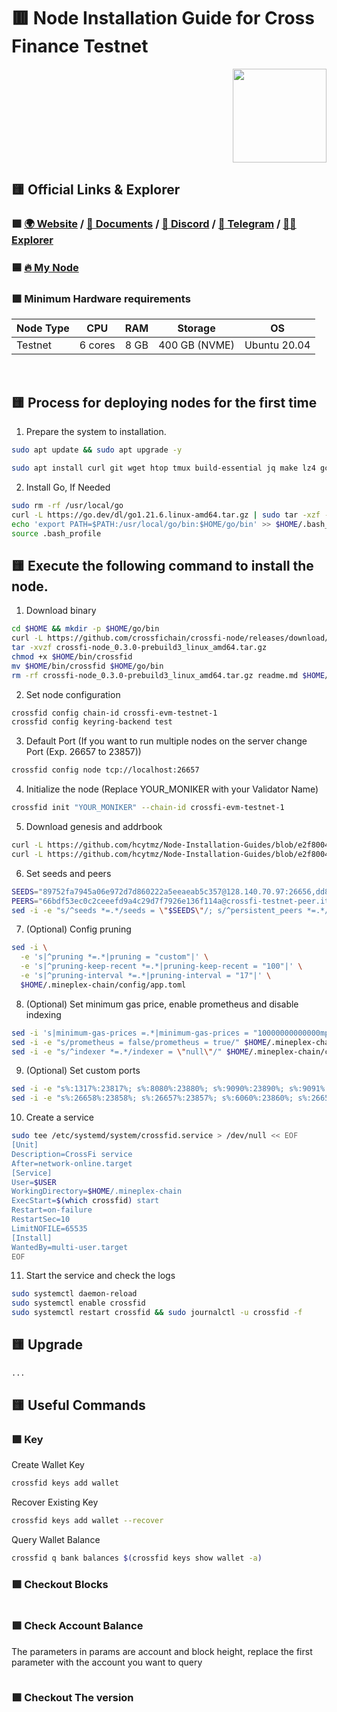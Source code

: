 # :red_square: Node Installation Guide for Cross Finance Testnet
<p align="right"> <img height="150" height="auto" src="https://github.com/hcytmz/Testnet-Guides/blob/main/logos/CrossFi.png"></p>

## :yellow_square: Official Links & Explorer
### :green_square: [:earth_africa:	Website](https://crossfi.org/) / [:scroll:	Documents](https://docs.crossfi.org/crossfi-chain/) / [:space_invader: Discord](https://discord.gg/crossfi) / [:large_blue_diamond:	Telegram](https://t.me/crossfichain) / [:male_detective:	Explorer](https://xfiscan.com/)

### :blue_square:	[:fire:	My Node](https://test.xfiscan.com/validators/mxvaloper1p95xml0ck5xavdd0vh6pj6fs8xhnnlka240kpq)


### :green_square: Minimum Hardware requirements
| Node Type | CPU | RAM | Storage | OS |
| --- | --- | --- | --- | --- |
| Testnet | 6 cores | 8 GB | 400 GB (NVME) | Ubuntu 20.04 |





<br>

## :yellow_square: Process for deploying nodes for the first time
1. Prepare the system to installation.

```bash
sudo apt update && sudo apt upgrade -y
```

```bash
sudo apt install curl git wget htop tmux build-essential jq make lz4 gcc unzip -y
```

2. Install Go, If Needed

```bash
sudo rm -rf /usr/local/go
curl -L https://go.dev/dl/go1.21.6.linux-amd64.tar.gz | sudo tar -xzf - -C /usr/local
echo 'export PATH=$PATH:/usr/local/go/bin:$HOME/go/bin' >> $HOME/.bash_profile
source .bash_profile
```

## :yellow_square: Execute the following command to install the node.

1. Download binary
```bash
cd $HOME && mkdir -p $HOME/go/bin
curl -L https://github.com/crossfichain/crossfi-node/releases/download/v0.3.0-prebuild3/crossfi-node_0.3.0-prebuild3_linux_amd64.tar.gz > crossfi-node_0.3.0-prebuild3_linux_amd64.tar.gz
tar -xvzf crossfi-node_0.3.0-prebuild3_linux_amd64.tar.gz
chmod +x $HOME/bin/crossfid
mv $HOME/bin/crossfid $HOME/go/bin
rm -rf crossfi-node_0.3.0-prebuild3_linux_amd64.tar.gz readme.md $HOME/bin
```


2. Set node configuration
```bash
crossfid config chain-id crossfi-evm-testnet-1
crossfid config keyring-backend test
```


3. Default Port (If you want to run multiple nodes on the server change Port (Exp. 26657 to 23857))
```bash
crossfid config node tcp://localhost:26657
```


4. Initialize the node (Replace YOUR_MONIKER with your Validator Name)
```bash
crossfid init "YOUR_MONIKER" --chain-id crossfi-evm-testnet-1
```


5. Download genesis and addrbook
```bash
curl -L https://github.com/hcytmz/Node-Installation-Guides/blob/e2f8004bf7f14a05d66dd32446eec2b8186a2705/CrossFi/genesis.json > $HOME/.mineplex-chain/config/genesis.json
curl -L https://github.com/hcytmz/Node-Installation-Guides/blob/e2f8004bf7f14a05d66dd32446eec2b8186a2705/CrossFi/addrbook.json > $HOME/.mineplex-chain/config/addrbook.json
```


6. Set seeds and peers
```bash
SEEDS="89752fa7945a06e972d7d860222a5eeaeab5c357@128.140.70.97:26656,dd83e3c7c4e783f8a46dbb010ec8853135d29df0@crossfi-testnet-seed.itrocket.net:36656"
PEERS="66bdf53ec0c2ceeefd9a4c29d7f7926e136f114a@crossfi-testnet-peer.itrocket.net:36656,2e6308d166b358b0b57f5dec6e0b8b57430ed898@65.109.30.35:36656,bbbd8200d83c407d51cfc70bef4c616db1abbaed@65.108.234.158:23656,01d2c34725b52d3d0022afd302ca5f5662d33655@185.177.116.79:26656,89752fa7945a06e972d7d860222a5eeaeab5c357@128.140.70.97:26656"
sed -i -e "s/^seeds *=.*/seeds = \"$SEEDS\"/; s/^persistent_peers *=.*/persistent_peers = \"$PEERS\"/" $HOME/.mineplex-chain/config/config.toml
```


7. (Optional) Config pruning
```bash
sed -i \
  -e 's|^pruning *=.*|pruning = "custom"|' \
  -e 's|^pruning-keep-recent *=.*|pruning-keep-recent = "100"|' \
  -e 's|^pruning-interval *=.*|pruning-interval = "17"|' \
  $HOME/.mineplex-chain/config/app.toml
```


8. (Optional) Set minimum gas price, enable prometheus and disable indexing
```bash
sed -i 's|minimum-gas-prices =.*|minimum-gas-prices = "10000000000000mpx"|g' $HOME/.mineplex-chain/config/app.toml
sed -i -e "s/prometheus = false/prometheus = true/" $HOME/.mineplex-chain/config/config.toml
sed -i -e "s/^indexer *=.*/indexer = \"null\"/" $HOME/.mineplex-chain/config/config.toml
```


9. (Optional) Set custom ports
```bash
sed -i -e "s%:1317%:23817%; s%:8080%:23880%; s%:9090%:23890%; s%:9091%:23891%; s%:8545%:23845%; s%:8546%:23846%; s%:6065%:23865%" $HOME/.mineplex-chain/config/app.toml
sed -i -e "s%:26658%:23858%; s%:26657%:23857%; s%:6060%:23860%; s%:26656%:23856%; s%:26660%:23861%" $HOME/.mineplex-chain/config/config.toml
```


10. Create a service
```bash
sudo tee /etc/systemd/system/crossfid.service > /dev/null << EOF
[Unit]
Description=CrossFi service
After=network-online.target
[Service]
User=$USER
WorkingDirectory=$HOME/.mineplex-chain
ExecStart=$(which crossfid) start
Restart=on-failure
RestartSec=10
LimitNOFILE=65535
[Install]
WantedBy=multi-user.target
EOF
```

11. Start the service and check the logs
```bash
sudo systemctl daemon-reload
sudo systemctl enable crossfid
sudo systemctl restart crossfid && sudo journalctl -u crossfid -f
```



## :yellow_square: Upgrade
```bash
...
```


## :yellow_square: Useful Commands
### :green_square: Key
Create Wallet Key
```bash
crossfid keys add wallet
```
Recover Existing Key
```bash
crossfid keys add wallet --recover
```

Query Wallet Balance
```bash
crossfid q bank balances $(crossfid keys show wallet -a)
```


### :green_square: Checkout Blocks
```bash

```

### :green_square: Check Account Balance
The parameters in params are account and block height, replace the first parameter with the account you want to query
```bash

```


### :green_square: Checkout The version
```bash

```

